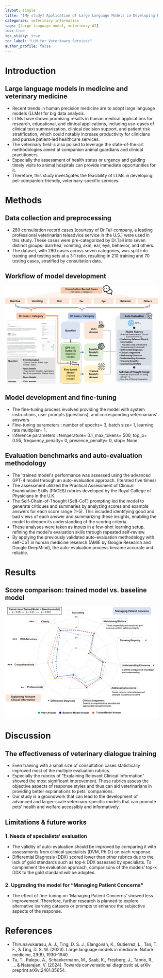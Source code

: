 ```yaml
---
layout: single
title: "[My study] Application of Large Language Models in Developing Pet-Companion-Friendly Veterinary Services"
categories: veterinary-informatics
tags: [large language model, veterinary AI]
toc: true
toc_sticky: true
toc_label: "LLM for Veterinary Services"
author_profile: false
---
```


# Introduction

## Large language models in medicine and veterinary medicine

- Recent trends in human precision medicine are to adopt large language models (LLMs) for big data analysis.
- LLMs have shown promising results in human medical applications for research, educational, and clinical applications, including use-cases of clinical text summarization, clinical decision support, and patient risk stratification, which could notably increase productivity for clinicians and pursue patient-led healthcare services. 
- The veterinary field is also poised to leverage the state-of-the-art methodologies aimed at companion animal guardians and clinical practitioners.
- Especially the assessment of health status or urgency and guiding timely visits to animal hospitals can provide immediate opportunities for it.
- Therefore, this study investigates the feasibility of LLMs in developing pet-companion-friendly, veterinary-specific services.

# Methods

## Data collection and preprocessing

- 280 consultation record cases (courtesy of Dr.Tail company, a leading professional veterinarian teleadvice service in the U.S.) were used in this study. These cases were pre-categorized by Dr.Tail into seven distinct groups: diarrhea, vomiting, skin, ear, eye, behavior, and others.
- The dataset, with 280 cases across seven categories, was split into training and testing sets at a 3:1 ratio, resulting in 210 training and 70 testing cases, stratified by consultation date.

## Workflow of model development

![alt text](/images/2024-05-12-vet-llm/image.png)

## Model development and fine-tuning

- The fine-tuning process involved providing the model with system instructions, user prompts (questions), and corresponding veterinarians’ answers.
- Fine-tuning parameters : number of epochs= 3, batch size= 1, learning rate multiplier= 1.
- Inference parameters : temperature= 0.1, max_tokens= 500, top_p= 0.95, frequency_penalty= 0, presence_penalty= 0, stop= None.

## Evaluation benchmarks and auto-evaluation methodology

- The 'trained model's performance was assessed using the advanced GPT-4 model through an auto-evaluation approach. (Iterated five times)
- The assessment utilized the Practical Assessment of Clinical Examination Skills (PACES) rubrics developed by the Royal College of Physicians in the U.K.
- The Self-Chain-of-Thought (Self-CoT) prompting led the model to generate critiques and summaries by analyzing scores and example answers for each score range (1-5). This included identifying good and bad views of each answer and summarizing these insights, enabling the model to deepen its understanding of the scoring criteria.
- These analyses were taken as inputs in a few-shot learning setup, refining the model's evaluation skills through repeated self-review.
- By applying the previously validated auto-evaluation methodology with self-CoT in human medicine research (AMIE by Google Research and Google DeepMind), the auto-evaluation process became accurate and reliable.

# Results

## Score comparison: trained model vs. baseline model

![alt text](/images/2024-05-12-vet-llm/image-1.png)

# Discussion

## The effectiveness of veterinary dialogue training

- Even training with a small size of consultation cases statistically improved most of the multiple evaluation rubrics.
- Especially the rubrics of “Explaining Relevant Clinical Information” showed the most significant improvement. These rubrics assess the objective aspects of response styles and thus can aid veterinarians in providing better explanations to pets’ companions.
- Our study is a groundwork that can lead to the development of advanced and larger-scale veterinary-specific models that can promote pets' health and welfare accessibly and informatively.

## Limitations & future works

### 1. Needs of specialists' evaluation

- The validity of auto-evaluation should be improved by comparing it with assessments from clinical specialists (DVM, Ph.D.) on each response.
- Differential Diagnosis (DDX) scored lower than other rubrics due to the lack of gold standards such as top-k DDX assessed by specialists. To complement the evaluation approach, comparisons of the models’ top-k DDX to the gold standard will be adopted.

### 2. Upgrading the model for “Managing Patient Concerns”

- The effect of fine-tuning on 'Managing Patient Concerns' showed less improvement. Therefore, further research is planned to explore alternative learning datasets or prompts to enhance the subjective aspects of the response.

# References

- Thirunavukarasu, A. J., Ting, D. S. J., Elangovan, K., Gutierrez, L., Tan, T. F., & Ting, D. S. W. (2023). Large language models in medicine. Nature medicine, 29(8), 1930-1940.
- Tu, T., Palepu, A., Schaekermann, M., Saab, K., Freyberg, J., Tanno, R., ... & Natarajan, V. (2024). Towards conversational diagnostic ai. arXiv preprint arXiv:2401.05654.
